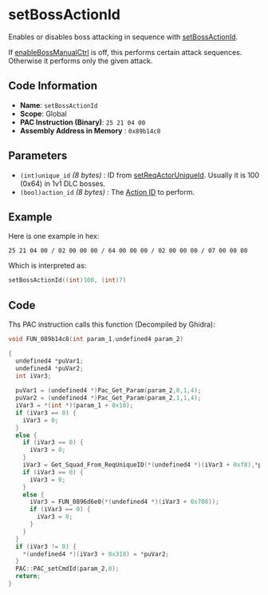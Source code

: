# setBossActionId

Enables or disables boss attacking in sequence with [setBossActionId](./setbossactionid.md).

If [enableBossManualCtrl](./enablebossmanualctrl.md) is off, this performs certain attack sequences. Otherwise it performs only the given attack.

## Code Information

- **Name**: `setBossActionId`
- **Scope**: Global
- **PAC Instruction (Binary)**: `25 21 04 00`
- **Assembly Address in Memory** : `0x89b14c8`

## Parameters

- `(int)unique_id` *(8 bytes)* : ID from [setReqActorUniqueId](./setreqactoruniqueid.md). Usually it is 100 (0x64) in 1v1 DLC bosses.
- `(bool)action_id` *(8 bytes)* : The [Action ID](./guide/reference-table.md#action-ids) to perform.

## Example

Here is one example in hex:

```25 21 04 00 / 02 00 00 00 / 64 00 00 00 / 02 00 00 00 / 07 00 00 00```

Which is interpreted as:

```c
setBossActionId((int)100, (int)7)
```

## Code

Ths PAC instruction calls this function (Decompiled by Ghidra):

```c
void FUN_089b14c8(int param_1,undefined4 param_2)

{
  undefined4 *puVar1;
  undefined4 *puVar2;
  int iVar3;
  
  puVar1 = (undefined4 *)Pac_Get_Param(param_2,0,1,4);
  puVar2 = (undefined4 *)Pac_Get_Param(param_2,1,1,4);
  iVar3 = *(int *)(param_1 + 0x10);
  if (iVar3 == 0) {
    iVar3 = 0;
  }
  else {
    if (iVar3 == 0) {
      iVar3 = 0;
    }
    iVar3 = Get_Squad_From_ReqUniqueID(*(undefined4 *)(iVar3 + 0xf8),*puVar1);
    if (iVar3 == 0) {
      iVar3 = 0;
    }
    else {
      iVar3 = FUN_0896d6e0(*(undefined4 *)(iVar3 + 0x708));
      if (iVar3 == 0) {
        iVar3 = 0;
      }
    }
  }
  if (iVar3 != 0) {
    *(undefined4 *)(iVar3 + 0x318) = *puVar2;
  }
  PAC::PAC_setCmdId(param_2,0);
  return;
}
```

